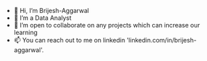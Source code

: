 - 👋 Hi, I’m Brijesh-Aggarwal
- 👀 I’m a Data Analyst
- 💞️ I’m open to collaborate on any projects which can increase our learning
- 📫 You can reach out to me on linkedin 'linkedin.com/in/brijesh-aggarwal'.
  

<!---
Brijesh-Aggarwal/Brijesh-Aggarwal is a ✨ special ✨ repository because its `README.md` (this file) appears on your GitHub profile.
You can click the Preview link to take a look at your changes.
--->
